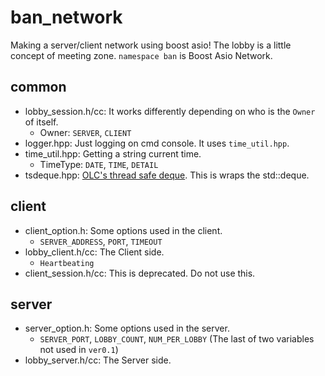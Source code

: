 # ban_network
Making a server/client network using boost asio!
The lobby is a little concept of meeting zone.
`namespace ban` is Boost Asio Network.

## common
- lobby_session.h/cc: It works differently depending on who is the `Owner` of itself.
  - Owner: `SERVER`, `CLIENT`
- logger.hpp: Just logging on cmd console. It uses `time_util.hpp`.
- time_util.hpp: Getting a string current time.
  - TimeType: `DATE`, `TIME`, `DETAIL`
- tsdeque.hpp: [OLC's thread safe deque](https://github.com/OneLoneCoder/olcPixelGameEngine/tree/master/Videos/Networking/Parts1%262). This is wraps the std::deque.

## client
- client_option.h: Some options used in the client.
  - `SERVER_ADDRESS`, `PORT`, `TIMEOUT`
- lobby_client.h/cc: The Client side. 
  - `Heartbeating`
- client_session.h/cc: This is deprecated. Do not use this.

## server
- server_option.h: Some options used in the server.
  - `SERVER_PORT`, `LOBBY_COUNT`, `NUM_PER_LOBBY` (The last of two variables not used in `ver0.1`)
- lobby_server.h/cc: The Server side.